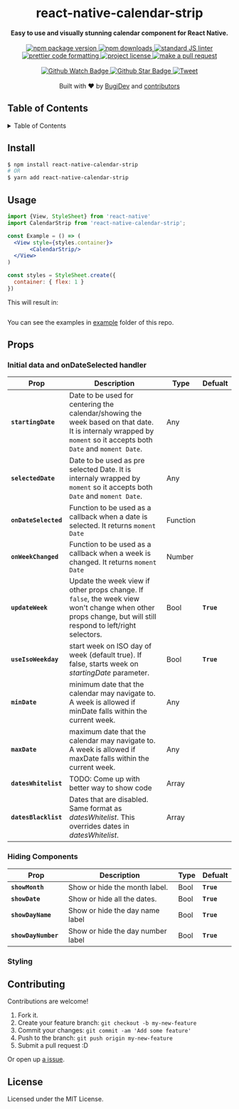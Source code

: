 
<h1 align="center"> react-native-calendar-strip </h1>
<div align="center">
  <strong> Easy to use and visually stunning calendar component for React Native.</strong>
</div>
<br>
<div align="center">
  <a href="https://npmjs.org/package/react-native-calendar-strip">
    <img src="https://img.shields.io/npm/v/react-native-calendar-strip.svg?style=flat-square" alt="npm package version" />
  </a>
  <a href="https://npmjs.org/package/react-native-calendar-strip">
  <img src="https://img.shields.io/npm/dm/react-native-calendar-strip.svg?style=flat-square" alt="npm downloads" />
  </a>
  <a href="https://github.com/feross/standard">
    <img src="https://img.shields.io/badge/code%20style-standard-brightgreen.svg?style=flat-square" alt="standard JS linter" />
  </a>
  <a href="https://github.com/prettier/prettier">
    <img src="https://img.shields.io/badge/styled_with-prettier-ff69b4.svg?style=flat-square" alt="prettier code formatting" />
  </a>
  <a href="https://github.com/BugiDev/react-native-calendar-strip/blob/master/LICENSE.md">
    <img src="https://img.shields.io/npm/l/react-native-calendar-strip.svg?style=flat-square" alt="project license" />
  </a>
  <a href="http://makeapullrequest.com">
    <img src="https://img.shields.io/badge/PRs-welcome-brightgreen.svg?style=flat-square" alt="make a pull request" />
  </a>
</div>
<br>
<div align="center">
  <a href="https://github.com/BugiDev/react-native-calendar-strip/watchers">
    <img src="https://img.shields.io/github/watchers/BugiDev/react-native-calendar-strip.svg?style=social" alt="Github Watch Badge" />
  </a>
  <a href="https://github.com/BugiDev/react-native-calendar-strip/stargazers">
    <img src="https://img.shields.io/github/stars/BugiDev/react-native-calendar-strip.svg?style=social" alt="Github Star Badge" />
  </a>
  <a href="https://twitter.com/intent/tweet?text=Check%20out%20react-native-calendar-strip!%20https://github.com/BugiDev/react-native-calendar-strip%20%F0%9F%91%8D">
    <img src="https://img.shields.io/twitter/url/https/github.com/BugiDev/react-native-calendar-strip.svg?style=social" alt="Tweet" />
  </a>
</div>
<br>
<div align="center">
  Built with ❤︎ by <a href="https://github.com/BugiDev">BugiDev</a> and <a href="https://github.com/BugiDev/react-native-calendar-strip/graphs/contributors">contributors</a>
</div>

<h2>Table of Contents</h2>
<details>
  <summary>Table of Contents</summary>
  <li><a href="#install">Install</a></li>
  <li><a href="#usage">Usage</a></li>
  <li><a href="#props">Props</a></li>
  <li><a href="#contribute">Contribute</a></li>
  <li><a href="#license">License</a></li>
</details>

## Install

```sh
$ npm install react-native-calendar-strip
# OR
$ yarn add react-native-calendar-strip
```

## Usage

```jsx
import {View, StyleSheet} from 'react-native'
import CalendarStrip from 'react-native-calendar-strip';

const Example = () => (
  <View style={styles.container}>
       <CalendarStrip/>
  </View>
)

const styles = StyleSheet.create({
  container: { flex: 1 }
})
```

This will result in:

<div align="center">
  <img src="https://raw.githubusercontent.com/BugiDev/react-native-calendar-strip/master/example/gifs/Initial.gif" alt="">
</div>

You can see the examples in [example](https://github.com/BugiDev/react-native-calendar-strip/tree/master/example/ReactNativeCalendarStripExample) folder of this repo.

## Props

### Initial data and onDateSelected handler

Prop | Description | Type | Defualt
------ | ------ | ------ | ------
**`startingDate `** | Date to be used for centering the calendar/showing the week based on that date. It is internaly wrapped by `moment` so it accepts both `Date` and `moment Date`. | Any |  
**`selectedDate `** | Date to be used as pre selected Date. It is internaly wrapped by `moment` so it accepts both `Date` and `moment Date`. | Any | 
**`onDateSelected `** | Function to be used as a callback when a date is selected. It returns `moment Date`| Function | 
**`onWeekChanged `** | Function to be used as a callback when a week is changed. It returns `moment Date`| Number |
**`updateWeek `** | Update the week view if other props change. If `false`, the week view won't change when other props change, but will still respond to left/right selectors.| Bool | **`True`**
**`useIsoWeekday `** | start week on ISO day of week (default true).  If false, starts week on _startingDate_ parameter.| Bool | **`True`**
**`minDate`** | minimum date that the calendar may navigate to. A week is allowed if minDate falls within the current week.| Any | 
**`maxDate `** | maximum date that the calendar may navigate to. A week is allowed if maxDate falls within the current week.| Any | 
**`datesWhitelist `** | TODO: Come up with better way to show code | Array |
**`datesBlacklist `** | Dates that are disabled. Same format as _datesWhitelist_.  This overrides dates in _datesWhitelist_. | Array | 

### Hiding Components
Prop | Description | Type | Defualt
------ | ------ | ------ | ------
**`showMonth `** | Show or hide the month label. | Bool | **`True`**
**`showDate `** | Show or hide all the dates. | Bool | **`True`**
**`showDayName `** | Show or hide the day name label | Bool | **`True`**
**`showDayNumber `** | Show or hide the day number label | Bool | **`True`**

### Styling


## Contributing

Contributions are welcome!

1. Fork it.
2. Create your feature branch: `git checkout -b my-new-feature`
3. Commit your changes: `git commit -am 'Add some feature'`
4. Push to the branch: `git push origin my-new-feature`
5. Submit a pull request :D

Or open up [a issue](https://github.com/BugiDev/react-native-calendar-strip/issues).

## License

Licensed under the MIT License.